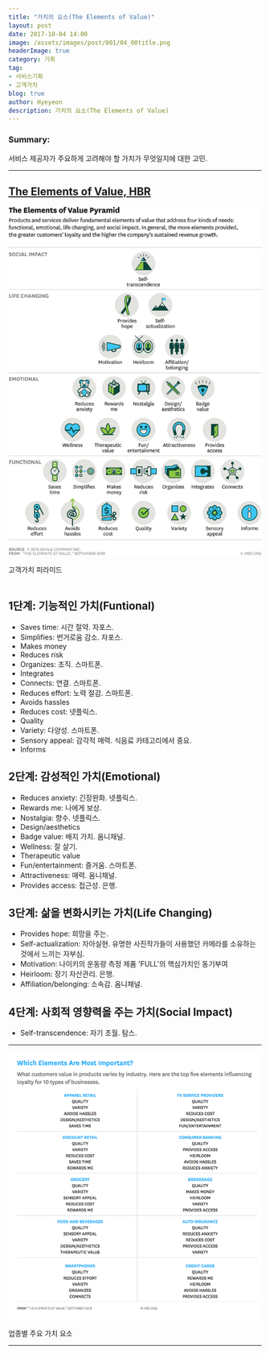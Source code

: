 ```yaml
---
title: "가치의 요소(The Elements of Value)"
layout: post
date: 2017-10-04 14:00
image: /assets/images/post/001/04_00title.png
headerImage: true
category: 기획
tag:
- 서비스기획
- 고객가치
blog: true
author: Hyeyeon
description: 가치의 요소(The Elements of Value)
---
```


### Summary:

서비스 제공자가 주요하게 고려해야 할 가치가 무엇일지에 대한 고민.

---
## [The Elements of Value, HBR](https://hbr.org/2016/09/the-elements-of-value)

![pic1](/assets/images/post/002/180_01.png)

<figcaption class="caption">고객가치 피라미드</figcaption>

<br>

## 1단계: 기능적인 가치(Funtional)

- Saves time: 시간 절약. 자포스.
- Simplifies: 번거로움 감소. 자포스.
- Makes money
- Reduces risk
- Organizes: 조직. 스마트폰.
- Integrates
- Connects: 연결. 스마트폰.
- Reduces effort: 노력 절감. 스마트폰.
- Avoids hassles
- Reduces cost: 넷플릭스.
- Quality
- Variety: 다양성. 스마트폰.
- Sensory appeal: 감각적 매력. 식음료 카테고리에서 중요.
- Informs

## 2단계: 감성적인 가치(Emotional)

- Reduces anxiety: 긴장완화. 넷플릭스.
- Rewards me: 나에게 보상.
- Nostalgia: 향수. 넷플릭스.
- Design/aesthetics
- Badge value: 배지 가치. 옴니채널.
- Wellness: 잘 살기.
- Therapeutic value
- Fun/entertainment: 즐거움. 스마트폰.
- Attractiveness: 매력. 옴니채널.
- Provides access: 접근성. 은행.

## 3단계: 삶을 변화시키는 가치(Life Changing)

- Provides hope: 희망을 주는.
- Self-actualization: 자아실현. 유명한 사진작가들이 사용했던 카메라를 소유하는 것에서 느끼는 자부심.
- Motivation: 나이키의 운동량 측정 제품 'FULL'의 핵심가치인 동기부여
- Heirloom: 장기 자산관리. 은행.
- Affiliation/belonging: 소속감. 옴니채널.

## 4단계: 사회적 영향력을 주는 가치(Social Impact)

- Self-transcendence: 자기 초월. 탐스.

---

![pic2](/assets/images/post/002/180_02.png)
<figcaption class="caption">업종별 주요 가치 요소</figcaption>

---
